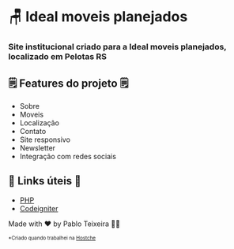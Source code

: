 # 🪑 Ideal moveis planejados


### Site institucional criado para a Ideal moveis planejados, localizado em Pelotas RS


## 🗒️ Features do projeto 🗒️

- Sobre
- Moveis
- Localização
- Contato
- Site responsivo
- Newsletter
- Integração com redes sociais

## 💎 Links úteis 💎
- [PHP](https://www.php.net/)
- [Codeigniter](https://www.codeigniter.com/)

Made with ♥ by Pablo Teixeira 🤟🏻

<small style="font-size: 10px">*Criado quando trabalhei na <a href="https://www.hostche.com.br/" target="_blank">Hostche</a></small>
